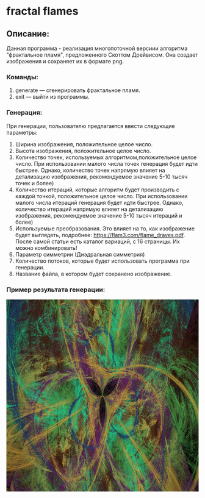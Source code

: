 # fractal flames

## Описание:

Данная программа - реализация многопоточной версиии алгоритма "фрактальное пламя", предложенного Скоттом Дрейвисом. Она создает изображения и сохраняет их в формате png.

### Команды:

1. generate — сгенерировать фрактальное пламя.
2. exit — выйти из программы.

### Генерация:

При генерации, пользователю предлагается ввести следующие параметры:

1. Ширина изображения, положительное целое число.
2. Высота изображения, положительное целое число.
3. Количество точек, используемых алгоритмом,положительное целое число. При использовании малого числа точек генерация будет идти быстрее. Однако, количество точек напрямую влияет на детализацию изображения, рекомендуемое значение 5-10 тысяч точек и более)
4. Количество итераций, которые алгоритм будет производить с каждой точкой, положительное целое число. При использовании малого числа итераций генерация будет идти быстрее. Однако, количество итераций напрямую влияет на детализацию изображения, рекомендуемое значение 5-10 тысяч итераций и более)
5. Используемые преобразования. Это влияет на то, как изображение будет выглядеть, подробнее: https://flam3.com/flame_draves.pdf. После самой статьи есть каталог вариаций, с 16 страницы. Их можно комбинировать!
6. Параметр симметрии (Диэдральная симметрия)
7. Количество потоков, которые будет использовать программа при генерации.
8. Название файла, в котором будет сохранено изображение.
   
### Пример результата генерации:

   ![Пример фото](src\main\resources\beauty.png)
